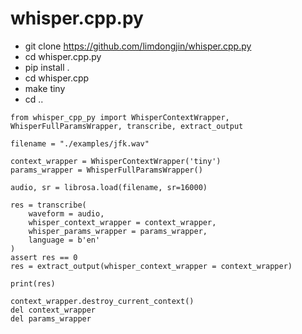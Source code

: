 # whisper.cpp.py

- git clone https://github.com/limdongjin/whisper.cpp.py
- cd whisper.cpp.py
- pip install .
- cd whisper.cpp
- make tiny
- cd ..

```python3
from whisper_cpp_py import WhisperContextWrapper, WhisperFullParamsWrapper, transcribe, extract_output

filename = "./examples/jfk.wav"

context_wrapper = WhisperContextWrapper('tiny')
params_wrapper = WhisperFullParamsWrapper()
    
audio, sr = librosa.load(filename, sr=16000)

res = transcribe(
    waveform = audio,
    whisper_context_wrapper = context_wrapper,
    whisper_params_wrapper = params_wrapper,
    language = b'en'
)
assert res == 0
res = extract_output(whisper_context_wrapper = context_wrapper)

print(res)
    
context_wrapper.destroy_current_context()
del context_wrapper
del params_wrapper
```
